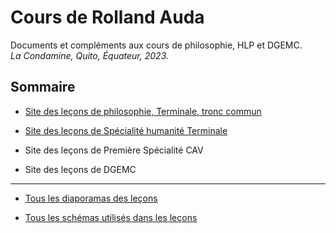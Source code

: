 # Cours de Rolland Auda

Documents et compléments aux cours de philosophie, HLP et DGEMC.  
*La Condamine, Quito, Équateur, 2023.*

## Sommaire
- [Site des leçons de philosophie, Terminale, tronc commun](https://rollauda.github.io/philotg)

- [Site des leçons de Spécialité humanité Terminale](https://rollauda.github.io/hlpt/)
- Site des leçons de Première Spécialité CAV

- Site des leçons de DGEMC

---

- [Tous les diaporamas des leçons](https://rollauda.github.io/diaporamas)

- [Tous les schémas utilisés dans les leçons](https://rollauda.github.io/schemas)
